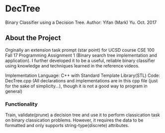 # DecTree
Binary Classifier using a Decision Tree.
Author: Yifan (Mark) Yu.
Oct. 2017

## About the Project
Orginally an extension task prompt (star point) for UCSD course CSE 100 Fall 17 Programming Assignment 1 (Binary search tree implementation and application). I further developed it to be a useful, reliable binary classifier using knowledge and techniques learned in the reference videos.

Implementation Language: C++ with Standard Template Library(STL)
Code: DecTree.cpp (All declarations and implementations are in this cpp file (just for the sake of simplicity...), though it is not a good way to program in general)

### Functionality
Train, validate(prune) a decision tree and use it to perform classication task on binary classication problems. However, it requires the data to be formatted and only supports string-type(discrete) attributes.

